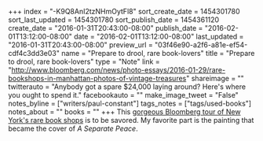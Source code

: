 +++
index = "-K9Q8AnI2tzNHmOytFl8"
sort_create_date = 1454301780
sort_last_updated = 1454301780
sort_publish_date = 1454361120
create_date = "2016-01-31T20:43:00-08:00"
publish_date = "2016-02-01T13:12:00-08:00"
date = "2016-02-01T13:12:00-08:00"
last_updated = "2016-01-31T20:43:00-08:00"
preview_url = "03f46e90-a2f6-a81e-ef54-cdf4c3dd3e03"
name = "Prepare to drool, rare book-lovers"
title = "Prepare to drool, rare book-lovers"
type = "Note"
link = "http://www.bloomberg.com/news/photo-essays/2016-01-29/rare-bookshops-in-manhattan-photos-of-vintage-treasures"
shareimage = ""
twitterauto = "Anybody got a spare $24,000 laying around? Here's where you ought to spend it."
facebookauto = ""
make_image_tweet = "False"
notes_byline = ["writers/paul-constant"]
tags_notes = ["tags/used-books"]
notes_about = ""
books = ""
+++
This [gorgeous Bloomberg tour of New York's rare book shops](http://www.bloomberg.com/news/photo-essays/2016-01-29/rare-bookshops-in-manhattan-photos-of-vintage-treasures) is to be savored. My favorite part is the painting that became the cover of *A Separate Peace*.